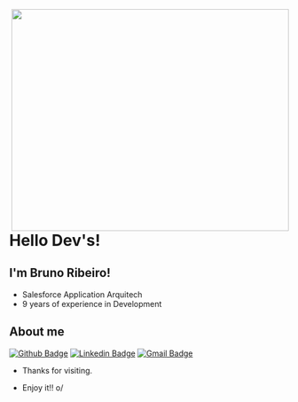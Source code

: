 <img align="right" width="500" height="400" src="https://i.imgur.com/uewVbon.gif">
 
# Hello Dev's!
 
## I'm Bruno Ribeiro!

<ul>
 <li>Salesforce Application Arquitech</li>
 <li>9 years of experience in Development </li>
</ul>

## About me 
[![Github Badge](https://img.shields.io/badge/-Github-000?style=flat-square&logo=Github&logoColor=white&link=link_do_seu_perfil_no_github)](https://github.com/brunoslribeiro/brunoslribeiro)
[![Linkedin Badge](https://img.shields.io/badge/-LinkedIn-blue?style=flat-square&logo=Linkedin&logoColor=white&link=link_do_seu_perfil_no_linkedin)](https://br.linkedin.com/in/bruno-smith-lopes-ribeiro-%E2%98%81%EF%B8%8F-b2872255?challengeId=AQH1fKGj0ydEUQAAAXXTdRdPcc2nDl6hn9lCR5XwQaKd2RBCHHxQNpAz5O4alxCQ7Prpb6JZPnDkQZoRGrv-G7m8Jdnt0AEDtQ&submissionId=07092aa7-d421-4816-5991-d3feb72a2203)
[![Gmail Badge](https://img.shields.io/badge/-Gmail-c14438?style=flat-square&logo=Gmail&logoColor=white&link=mailto:seu_email)](mailto:bruno_smith10@hotmail.com)
 
- Thanks for visiting. 
 
- Enjoy it!! o/
